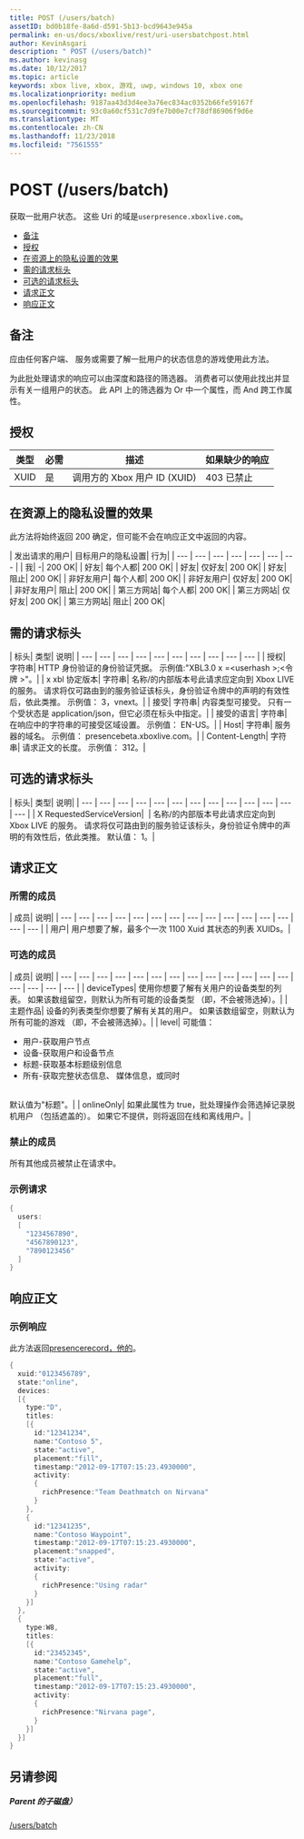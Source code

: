 ```yaml
---
title: POST (/users/batch)
assetID: bd0b18fe-8a6d-d591-5b13-bcd9643e945a
permalink: en-us/docs/xboxlive/rest/uri-usersbatchpost.html
author: KevinAsgari
description: " POST (/users/batch)"
ms.author: kevinasg
ms.date: 10/12/2017
ms.topic: article
keywords: xbox live, xbox, 游戏, uwp, windows 10, xbox one
ms.localizationpriority: medium
ms.openlocfilehash: 9187aa43d3d4ee3a76ec834ac0352b66fe59167f
ms.sourcegitcommit: 93c0a60cf531c7d9fe7b00e7cf78df86906f9d6e
ms.translationtype: MT
ms.contentlocale: zh-CN
ms.lasthandoff: 11/23/2018
ms.locfileid: "7561555"
---
```

# <a name="post-usersbatch"></a>POST (/users/batch)
获取一批用户状态。
这些 Uri 的域是`userpresence.xboxlive.com`。

  * [备注](#ID4EV)
  * [授权](#ID4EAB)
  * [在资源上的隐私设置的效果](#ID4EDC)
  * [需的请求标头](#ID4EYF)
  * [可选的请求标头](#ID4EGAAC)
  * [请求正文](#ID4EGBAC)
  * [响应正文](#ID4ESEAC)

<a id="ID4EV"></a>


## <a name="remarks"></a>备注

应由任何客户端、 服务或需要了解一批用户的状态信息的游戏使用此方法。

为此批处理请求的响应可以由深度和路径的筛选器。 消费者可以使用此找出并显示有关一组用户的状态。 此 API 上的筛选器为 Or 中一个属性，而 And 跨工作属性。

<a id="ID4EAB"></a>


## <a name="authorization"></a>授权

| 类型| 必需| 描述| 如果缺少的响应|
| --- | --- | --- | --- |
| XUID| 是| 调用方的 Xbox 用户 ID (XUID)| 403 已禁止|

<a id="ID4EDC"></a>


## <a name="effect-of-privacy-settings-on-resource"></a>在资源上的隐私设置的效果

此方法将始终返回 200 确定，但可能不会在响应正文中返回的内容。

| 发出请求的用户| 目标用户的隐私设置| 行为|
| --- | --- | --- | --- | --- | --- | --- |
| 我| -| 200 OK|
| 好友| 每个人都| 200 OK|
| 好友| 仅好友| 200 OK|
| 好友| 阻止| 200 OK|
| 非好友用户| 每个人都| 200 OK|
| 非好友用户| 仅好友| 200 OK|
| 非好友用户| 阻止| 200 OK|
| 第三方网站| 每个人都| 200 OK|
| 第三方网站| 仅好友| 200 OK|
| 第三方网站| 阻止| 200 OK|

<a id="ID4EYF"></a>


## <a name="required-request-headers"></a>需的请求标头

| 标头| 类型| 说明|
| --- | --- | --- | --- | --- | --- | --- | --- | --- | --- |
| 授权| 字符串| HTTP 身份验证的身份验证凭据。 示例值:"XBL3.0 x =&lt;userhash >;&lt;令牌 >"。|
| x xbl 协定版本| 字符串| 名称/的内部版本号此请求应定向到 Xbox LIVE 的服务。 请求将仅可路由到的服务验证该标头，身份验证令牌中的声明的有效性后，依此类推。 示例值： 3，vnext。|
| 接受| 字符串| 内容类型可接受。 只有一个受状态是 application/json，但它必须在标头中指定。|
| 接受的语言| 字符串| 在响应中的字符串的可接受区域设置。 示例值： EN-US。|
| Host| 字符串| 服务器的域名。 示例值： presencebeta.xboxlive.com。|
| Content-Length| 字符串| 请求正文的长度。 示例值： 312。|

<a id="ID4EGAAC"></a>


## <a name="optional-request-headers"></a>可选的请求标头

| 标头| 类型| 说明|
| --- | --- | --- | --- | --- | --- | --- | --- | --- | --- | --- | --- | --- |
| X RequestedServiceVersion|  | 名称/的内部版本号此请求应定向到 Xbox LIVE 的服务。 请求将仅可路由到的服务验证该标头，身份验证令牌中的声明的有效性后，依此类推。 默认值： 1。|

<a id="ID4EGBAC"></a>


## <a name="request-body"></a>请求正文

<a id="ID4EMBAC"></a>


### <a name="required-members"></a>所需的成员

| 成员| 说明|
| --- | --- | --- | --- | --- | --- | --- | --- | --- | --- | --- | --- | --- | --- | --- |
| 用户| 用户想要了解，最多个一次 1100 Xuid 其状态的列表 XUIDs。|

<a id="ID4EHCAC"></a>


### <a name="optional-members"></a>可选的成员

| 成员| 说明|
| --- | --- | --- | --- | --- | --- | --- | --- | --- | --- | --- | --- | --- | --- | --- | --- | --- |
| deviceTypes| 使用你想要了解有关用户的设备类型的列表。 如果该数组留空，则默认为所有可能的设备类型 （即，不会被筛选掉）。|
| 主题作品| 设备的列表类型你想要了解有关其的用户。 如果该数组留空，则默认为所有可能的游戏 （即，不会被筛选掉）。|
| level| 可能值： <ul><li>用户-获取用户节点</li><li>设备-获取用户和设备节点</li><li>标题-获取基本标题级别信息</li><li>所有-获取完整状态信息、 媒体信息，或同时</li></ul><br> 默认值为"标题"。|
| onlineOnly| 如果此属性为 true，批处理操作会筛选掉记录脱机用户 （包括遮盖的）。 如果它不提供，则将返回在线和离线用户。|

<a id="ID4E4DAC"></a>


### <a name="prohibited-members"></a>禁止的成员

所有其他成员被禁止在请求中。

<a id="ID4EIEAC"></a>


### <a name="sample-request"></a>示例请求


```cpp
{
  users:
  [
    "1234567890",
    "4567890123",
    "7890123456"
  ]
}

```


<a id="ID4ESEAC"></a>


## <a name="response-body"></a>响应正文

<a id="ID4E1EAC"></a>


### <a name="sample-response"></a>示例响应

此方法返回[presencerecord，他的](../../json/json-presencerecord.md)。


```cpp
{
  xuid:"0123456789",
  state:"online",
  devices:
  [{
    type:"D",
    titles:
    [{
      id:"12341234",
      name:"Contoso 5",
      state:"active",
      placement:"fill",
      timestamp:"2012-09-17T07:15:23.4930000",
      activity:
      {
        richPresence:"Team Deathmatch on Nirvana"
      }
    },
    {
      id:"12341235",
      name:"Contoso Waypoint",
      timestamp:"2012-09-17T07:15:23.4930000",
      placement:"snapped",
      state:"active",
      activity:
      {
        richPresence:"Using radar"
      }
    }]
  },
  {
    type:W8,
    titles:
    [{
      id:"23452345",
      name:"Contoso Gamehelp",
      state:"active",
      placement:"full",
      timestamp:"2012-09-17T07:15:23.4930000",
      activity:
      {
        richPresence:"Nirvana page",
      }
    }]
  }]
}

```


<a id="ID4EKFAC"></a>


## <a name="see-also"></a>另请参阅

<a id="ID4EMFAC"></a>


##### <a name="parent"></a>Parent 的子磁盘）

[/users/batch](uri-usersbatch.md)
